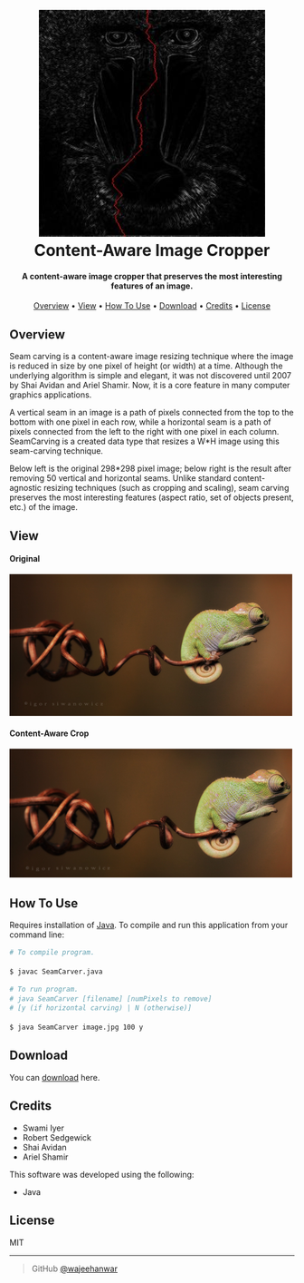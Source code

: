 <h1 align="center">
  <br>
  <a href="https://raw.githubusercontent.com/wajeehanwar/Content-Aware-Image-Cropper"><img src="https://raw.githubusercontent.com/wajeehanwar/Content-Aware-Image-Cropper/master/images/mandrill_vseam.jpg" alt="CAIC" width="400"></a>
  <br>
  Content-Aware Image Cropper
  <br>
</h1>

<h4 align="center">A content-aware image cropper that preserves the most interesting features of an image.</h4>

<p align="center">
<a href="#overview">Overview</a> •
<a href="#view">View</a> •
  <a href="#how-to-use">How To Use</a> •
  <a href="#download">Download</a> •
  <a href="#credits">Credits</a> •
  <a href="#license">License</a>
</p>

## Overview

Seam carving is a content-aware image resizing technique where the image is reduced in size by one pixel of height (or width) at a time. Although the underlying algorithm is simple and elegant, it was not discovered until 2007 by Shai Avidan and Ariel Shamir. Now, it is a core feature in many computer graphics applications.

A vertical seam in an image is a path of pixels connected from the top to the bottom with one pixel in each row, while a horizontal seam is a path of pixels connected from the left to the right with one pixel in each column. SeamCarving is a created data type that resizes a W\*H image using this seam-carving technique.

Below left is the original 298\*298 pixel image; below right is the result after removing 50 vertical and horizontal seams. Unlike standard content-agnostic resizing techniques (such as cropping and scaling), seam carving preserves the most interesting features (aspect ratio, set of objects present, etc.) of the image.

## View

<div><h4>Original</h4>
<a href="https://raw.githubusercontent.com/wajeehanwar/Content-Aware-Image-Cropper"><img src="https://raw.githubusercontent.com/wajeehanwar/Content-Aware-Image-Cropper/master/images/chameleon.png" alt="Original Image" width="500"></a>

<h4>Content-Aware Crop</h4><a href="https://raw.githubusercontent.com/wajeehanwar/Content-Aware-Image-Cropper"><img src="https://raw.githubusercontent.com/wajeehanwar/Content-Aware-Image-Cropper/master/images/chameleon_resized.png" alt="Content-Aware Cropped Image" width="500"></a>
</span>
</div>

## How To Use

Requires installation of [Java](https://java.com/en/download/help/download_options.xml). To compile and run this application from your command line:

```bash
# To compile program.

$ javac SeamCarver.java
```

```bash
# To run program.
# java SeamCarver [filename] [numPixels to remove]
# [y (if horizontal carving) | N (otherwise)]

$ java SeamCarver image.jpg 100 y
```

## Download

You can [download](https://github.com//wajeehanwar/Content-Aware-Image-Cropper) here.

## Credits

- Swami Iyer
- Robert Sedgewick
- Shai Avidan
- Ariel Shamir

This software was developed using the following:

- Java

## License

MIT

---

> GitHub [@wajeehanwar](https://github.com/wajeehanwar)

